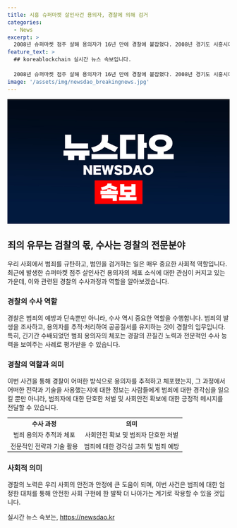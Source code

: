 ```yaml
---
title: 시흥 슈퍼마켓 살인사건 용의자, 경찰에 의해 검거
categories:
  - News
excerpt: >
  2008년 슈퍼마켓 점주 살해 용의자가 16년 만에 경찰에 붙잡혔다. 2008년 경기도 시흥시에서 발생한 사건의 용의자 A씨는 경남에서 체포됐으며, CCTV 영상으로 범행이 확인됐지만 용의자 파악에 어려움을 겪어 왔다. 2016년 재수사를 통해 A씨를 긴급 체포한 경찰은 이날 오후 구속영장을 신청할 예정이라고 전했다. 사건의 규명이 임박하면서 이목이 집중되고 있는 가운데, 경찰의 조사 결과가 기대된다.
feature_text: >
  ## koreablockchain 실시간 뉴스 속보입니다.

  2008년 슈퍼마켓 점주 살해 용의자가 16년 만에 경찰에 붙잡혔다. 2008년 경기도 시흥시에서 발생한 사건의 용의자 A씨는 경남에서 체포됐으며, CCTV 영상으로 범행이 확인됐지만 용의자 파악에 어려움을 겪어 왔다. 2016년 재수사를 통해 A씨를 긴급 체포한 경찰은 이날 오후 구속영장을 신청할 예정이라고 전했다. 사건의 규명이 임박하면서 이목이 집중되고 있는 가운데, 경찰의 조사 결과가 기대된다.
image: '/assets/img/newsdao_breakingnews.jpg'
---
```


<p><img src="/assets/img/newsdao_breakingnews.jpg" alt="koreablockchain 속보" /></p>

<h2 data-ke-size="size26">죄의 유무는 검찰의 몫, 수사는 경찰의 전문분야</h2>

<p data-ke-size="size16">우리 사회에서 범죄를 규탄하고, 범인을 검거하는 일은 매우 중요한 사회적 역할입니다. 최근에 발생한 슈퍼마켓 점주 살인사건 용의자의 체포 소식에 대한 관심이 커지고 있는 가운데, 이와 관련된 경찰의 수사과정과 역할을 알아보겠습니다.</p>

<h3>경찰의 수사 역할</h3>

<p data-ke-size="size16">경찰은 범죄의 예방과 단속뿐만 아니라, 수사 역시 중요한 역할을 수행합니다. 범죄의 발생을 조사하고, 용의자를 추적·처리하여 공공질서를 유지하는 것이 경찰의 임무입니다. 특히, 긴기간 수배되었던 범죄 용의자의 체포는 경찰의 끈질긴 노력과 전문적인 수사 능력을 보여주는 사례로 평가받을 수 있습니다.</p>

<h3>경찰의 역할과 의미</h3>

<p data-ke-size="size16">이번 사건을 통해 경찰이 어떠한 방식으로 용의자를 추적하고 체포했는지, 그 과정에서 어떠한 전략과 기술을 사용했는지에 대한 정보는 사람들에게 범죄에 대한 경각심을 일으킬 뿐만 아니라, 범죄자에 대한 단호한 처벌 및 사회안전 확보에 대한 긍정적 메시지를 전달할 수 있습니다.</p>

<table>
  <tr>
    <td style="text-align: center; height: 17px;"><b>수사 과정</b></td>
    <td style="text-align: center; height: 17px;"><b>의미</b></td>
  </tr>
  <tr>
    <td style="text-align: center; height: 17px;">범죄 용의자 추적과 체포</td>
    <td style="text-align: center; height: 17px;">사회안전 확보 및 범죄자 단호한 처벌</td>
  </tr>
  <tr>
    <td style="text-align: center; height: 17px;">전문적인 전략과 기술 활용</td>
    <td style="text-align: center; height: 17px;">범죄에 대한 경각심 고취 및 범죄 예방</td>
  </tr>
</table>

<h3>사회적 의미</h3>

<p data-ke-size="size16">경찰의 노력은 우리 사회의 안전과 안정에 큰 도움이 되며, 이번 사건은 범죄에 대한 엄정한 대처를 통해 안전한 사회 구현에 한 발짝 더 나아가는 계기로 작용할 수 있을 것입니다.</p>
실시간 뉴스 속보는, <a href="https://newsdao.kr" rel="dofollow">https://newsdao.kr</a>


